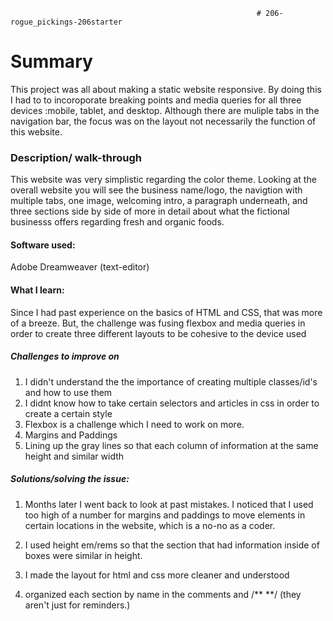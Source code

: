                                                            # 206-rogue_pickings-206starter

# Summary 
This project was all about making a static website responsive. By doing this I had to to incoroporate breaking points and media queries for all three devices :mobile, tablet, and desktop.
Although there are muliple tabs in the navigation bar, the focus was on the layout not necessarily the function of this website.

### Description/ walk-through
This website was very simplistic regarding the color theme. Looking at the overall website
you will see the business name/logo, the navigtion with multiple tabs, one image, welcoming intro, 
a paragraph underneath, and  three sections side by side of  more in detail about what the 
fictional businesss offers regarding fresh and organic foods.

#### Software used:
Adobe Dreamweaver (text-editor)

#### What I learn:
Since I had past experience on the basics of HTML and CSS, that was more of a breeze. But, the challenge was fusing flexbox and media queries in order to create three different layouts to be cohesive to
the device used 

##### Challenges to improve on
1. I didn't understand the the importance of creating multiple classes/id's and how to use them
2. I didnt know how to take certain selectors and articles in css in order to create a certain style
3. Flexbox is a challenge which I need to work on more.
4. Margins and Paddings
5. Lining up the gray lines so that each column of information at the same height and similar width

##### Solutions/solving the issue:
1. Months later I went back to look at past mistakes. I noticed that I used too high of a number for margins and paddings to move elements in certain locations
in the website, which is a no-no as a coder.

2. I used height em/rems so that the section that had information inside of boxes were similar in height.

3. I made the layout for html and css more cleaner and understood 

4. organized each section by name in the comments <!-- --> and /** **/
(they aren't just for reminders.)


